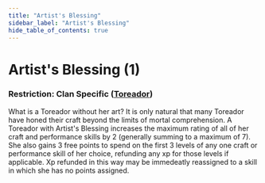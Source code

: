 ```yaml
---
title: "Artist's Blessing"
sidebar_label: "Artist's Blessing"
hide_table_of_contents: true
---
```


# Artist's Blessing (1)

### Restriction: Clan Specific ([Toreador](../Clans/Toreador))

What is a Toreador without her art? It is only natural that many Toreador have honed their craft beyond the limits of mortal comprehension. A Toreador with Artist's Blessing increases the maximum rating of all of her craft and performance skills by 2 (generally summing to a maximum of 7). She also gains 3 free points to spend on the first 3 levels of any one craft or performance skill of her choice, refunding any xp for those levels if applicable. Xp refunded in this way may be immedeatly reassigned to a skill in which she has no points assigned.
